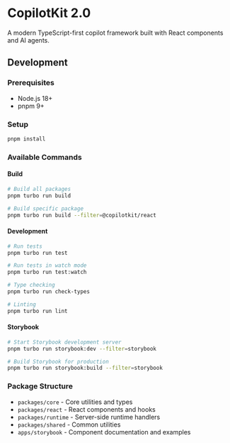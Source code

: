 # CopilotKit 2.0

A modern TypeScript-first copilot framework built with React components and AI agents.

## Development

### Prerequisites

- Node.js 18+
- pnpm 9+

### Setup

```bash
pnpm install
```

### Available Commands

#### Build

```bash
# Build all packages
pnpm turbo run build

# Build specific package
pnpm turbo run build --filter=@copilotkit/react
```

#### Development

```bash
# Run tests
pnpm turbo run test

# Run tests in watch mode
pnpm turbo run test:watch

# Type checking
pnpm turbo run check-types

# Linting
pnpm turbo run lint
```

#### Storybook

```bash
# Start Storybook development server
pnpm turbo run storybook:dev --filter=storybook

# Build Storybook for production
pnpm turbo run storybook:build --filter=storybook
```

### Package Structure

- `packages/core` - Core utilities and types
- `packages/react` - React components and hooks
- `packages/runtime` - Server-side runtime handlers
- `packages/shared` - Common utilities
- `apps/storybook` - Component documentation and examples

